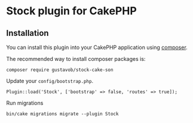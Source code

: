 # Stock plugin for CakePHP

## Installation

You can install this plugin into your CakePHP application using [composer](http://getcomposer.org).

The recommended way to install composer packages is:

```
composer require gustavob/stock-cake-son
```

Update your `config/bootstrap.php`.

```
Plugin::load('Stock', ['bootstrap' => false, 'routes' => true]);
```

Run migrations

```
bin/cake migrations migrate --plugin Stock
```
